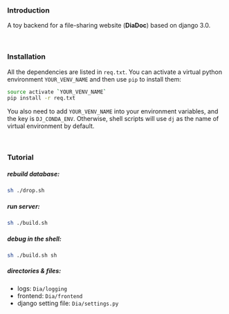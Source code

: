 ### Introduction
A toy backend for a file-sharing website (**DiaDoc**) based on django 3.0.

<br>

### Installation

All the dependencies are listed in `req.txt`.
You can activate a virtual python environment `YOUR_VENV_NAME` and then use `pip` to install them:

```sh
source activate `YOUR_VENV_NAME`
pip install -r req.txt
```

You also need to add `YOUR_VENV_NAME` into your environment variables, and the key is `DJ_CONDA_ENV`.
Otherwise, shell scripts will use `dj` as the name of virtual environment by default.

<br>

### Tutorial

##### rebuild database:
```sh
sh ./drop.sh
```

##### run server:
```sh
sh ./build.sh
```

##### debug in the shell:
```sh
sh ./build.sh sh
```

##### directories & files:
- logs: `Dia/logging`
- frontend: `Dia/frontend`
- django setting file: `Dia/settings.py`
